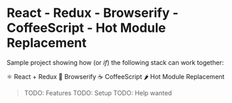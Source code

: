 # React - Redux - Browserify - CoffeeScript - Hot Module Replacement

Sample project showing how (or *if*) the following stack can work together:

⚛ React + Redux
🎩 Browserify
☕ CoffeeScript
🌶 Hot Module Replacement

> TODO: Features
> TODO: Setup
> TODO: Help wanted
